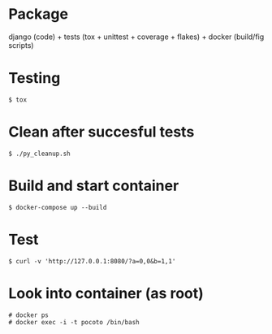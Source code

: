 # Package

django (code) + tests (tox + unittest + coverage + flakes) + docker (build/fig scripts)


# Testing

	$ tox


# Clean after succesful tests

	$ ./py_cleanup.sh


# Build and start container

	$ docker-compose up --build


# Test

	$ curl -v 'http://127.0.0.1:8080/?a=0,0&b=1,1'


# Look into container (as root)

	# docker ps
	# docker exec -i -t pocoto /bin/bash
